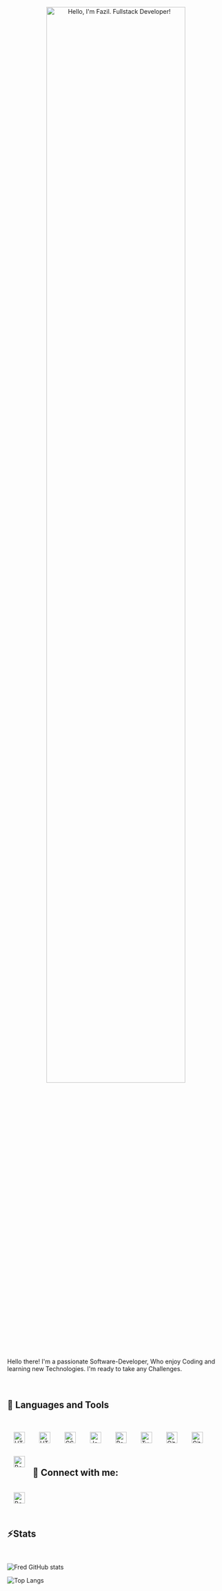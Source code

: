 <p align="center"><a href="#"><img width="80%" alt="Hello, I'm Fazil. Fullstack Developer!" src="./assets/header.png" /></a></p>

Hello there! I'm a passionate Software-Developer, Who enjoy Coding and learning new Technologies. I'm ready to take any Challenges.
<br />
<br />
<br />


<h2>🧰 Languages and Tools</h2>
<br/>

<img align="left" alt="HTML" width="26px" style="padding:15px;" src="https://cdn.jsdelivr.net/gh/devicons/devicon/icons/python/python-plain.svg" />
<img align="left" alt="HTML" width="26px" style="padding:15px;" src="https://cdn.jsdelivr.net/gh/devicons/devicon/icons/html5/html5-plain.svg" />
<img align="left" alt="CSS" width="26px" style="padding:15px;" src="https://cdn.jsdelivr.net/gh/devicons/devicon/icons/css3/css3-plain.svg" />
<img align="left" alt="JavaScript" width="26px" style="padding:15px;" src="https://cdn.jsdelivr.net/gh/devicons/devicon/icons/javascript/javascript-plain.svg" />
<img align="left" alt="React" width="26px" style="padding:15px;" src="https://cdn.jsdelivr.net/gh/devicons/devicon/icons/react/react-original.svg" />
<img align="left" alt="TypeScript" width="26px" style="padding:15px;" src="https://cdn.jsdelivr.net/gh/devicons/devicon/icons/django/django-plain.svg" />
<img align="left" alt="Git" width="26px" style="padding:15px;" src="https://cdn.jsdelivr.net/gh/devicons/devicon/icons/git/git-original.svg" />
<img align="left" alt="GitHub" width="26px" style="padding:15px;" src="https://cdn.jsdelivr.net/gh/devicons/devicon/icons/github/github-original.svg" />
<img align="left" alt="Bootstrap" width="26px" style="padding:15px;" src="https://cdn.jsdelivr.net/gh/devicons/devicon/icons/bootstrap/bootstrap-plain.svg" />
<br />
<br />
<br /><br />

<h2>🌴 Connect with me:</h2>
<a href='https://www.linkedin.com/in/fazil-thekkan01'><img align="left" alt="Bootstrap" width="26px" style="padding:15px;" src="https://cdn.jsdelivr.net/gh/devicons/devicon/icons/linkedin/linkedin-original.svg" /></a>

<br />
<br />
<br />
<br />



<h2>⚡Stats</h2>
<br/>

![Fred GitHub stats](https://github-readme-stats.vercel.app/api?username=fazilcodes&show_icons=true&theme=vision-friendly-dark&hide_border=true)


![Top Langs](https://github-readme-stats.vercel.app/api/top-langs/?username=fazilcodes&hide=html&layout=compact&langs_count=4&theme=vision-friendly-dark&hide_border=true)
